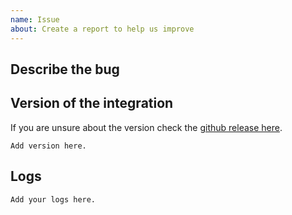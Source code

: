 ```yaml
---
name: Issue
about: Create a report to help us improve
---
```


<!-- Before you open a new issue, search through the existing issues to see if others have had the same problem.

DO NOT DELETE ANYTHING FROM THIS TEMPLATE.

Issues not containing the minimum requirements will be closed:

To help us to resolve this issue please include the following information:
- Describe the issue in detail.
- Provide steps to reproduce this issue.
- Add version of the `openmotics` integration.
- Attach logs. The more the better. Enable debug logs for the integration.

-->

## Describe the bug

<!-- A clear and concise description of what the bug is. -->

## Version of the integration

If you are unsure about the version check the [github release here](https://github.com/openmotics/home-assistant/releases).

<!-- If you are not using the newest version, download and try that before opening an issue.
-->

```text
Add version here.
```

## Logs

<!-- To enable debug logs, put the below snippet in your configuration.yaml file.

logger:
  default: debug
  logs:
    custom_components.openmotics: debug
-->

<!-- Paste logs below here-->

```text
Add your logs here.
```
